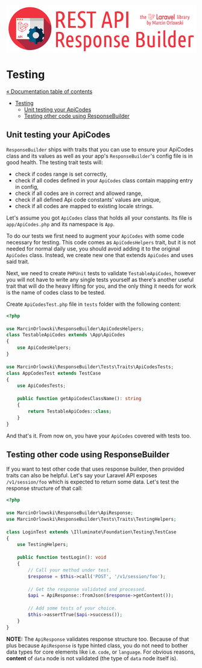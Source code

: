 ![REST API Response Builder for Laravel](../artwork/laravel-api-response-builder-logo.png)

# Testing #

[« Documentation table of contents](README.md)

* [Testing](testing.md)
  * [Unit testing your ApiCodes](#unit-testing-your-apicodes)
  * [Testing other code using ResponseBuilder](#testing-other-code-using-responsebuilder)

## Unit testing your ApiCodes ##

`ResponseBuilder` ships with traits that you can use to ensure your ApiCodes class and its values as
well as your app's `ResponseBuilder`'s config file is in good health. The testing trait tests will:

* check if codes range is set correctly,
* check if all codes defined in your `ApiCodes` class contain mapping entry in config,
* check if all codes are in correct and allowed range,
* check if all defined Api code constants' values are unique,
* check if all codes are mapped to existing locale strings.

Let's assume you got `ApiCodes` class that holds all your constants. Its file is `app/ApiCodes.php`
and its namespace is `App`.

To do our tests we first need to augment your `ApiCodes` with some code necessary for testing. This
code comes as `ApiCodesHelpers` trait, but it is not needed for normal daily use, you should avoid
adding it to the original `ApiCodes` class. Instead, we create new one that extends `ApiCodes` and
uses said trait.

Next, we need to create `PHPUnit` tests to validate `TestableApiCodes`, however you will not have to
write any single tests yourself as there's another useful trait that will do the heavy lifting for
you, and the only thing it needs for work is the name of codes class to be tested.

Create `ApiCodesTest.php` file in `tests` folder with the following content:

```php
<?php

use MarcinOrlowski\ResponseBuilder\ApiCodesHelpers;
class TestableApiCodes extends \App\ApiCodes
{
    use ApiCodesHelpers;
}

use MarcinOrlowski\ResponseBuilder\Tests\Traits\ApiCodesTests;
class AppCodesTest extends TestCase
{
    use ApiCodesTests;

    public function getApiCodesClassName(): string
    {
        return TestableApiCodes::class;
    }
}
```

And that's it. From now on, you have your `ApiCodes` covered with tests too.

## Testing other code using ResponseBuilder ##

If you want to test other code that uses response builder, then provided traits can also be helpful.
Let's say your Laravel API exposes `/v1/session/foo` which is expected to return some data. Let's
test the response structure of that call:

```php
<?php

use MarcinOrlowski\ResponseBuilder\ApiResponse;
use MarcinOrlowski\ResponseBuilder\Tests\Traits\TestingHelpers;

class LoginTest extends \Illuminate\Foundation\Testing\TestCase
{
    use TestingHelpers;

    public function testLogin(): void
    {
        // Call your method under test.
        $response = $this->call('POST', '/v1/session/foo');

        // Get the response validated and processed.
        $api = ApiResponse::fromJson($response->getContent());

        // Add some tests of your choice.
        $this->assertTrue($api->success());
    }
}
```

**NOTE:** The `ApiResponse` validates response structure too. Because of that plus because
`ApiResponse` is type hinted class, you do not need to bother data types for core elements like
i.e. `code`, or `language`. For obvious reasons, **content** of `data` node is not validated
(the type of `data` node itself is).
